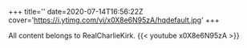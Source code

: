 +++
title=''
date=2020-07-14T16:56:22Z
cover='https://i.ytimg.com/vi/x0X8e6N95zA/hqdefault.jpg'
+++

All content belongs to RealCharlieKirk.
{{< youtube x0X8e6N95zA >}}
